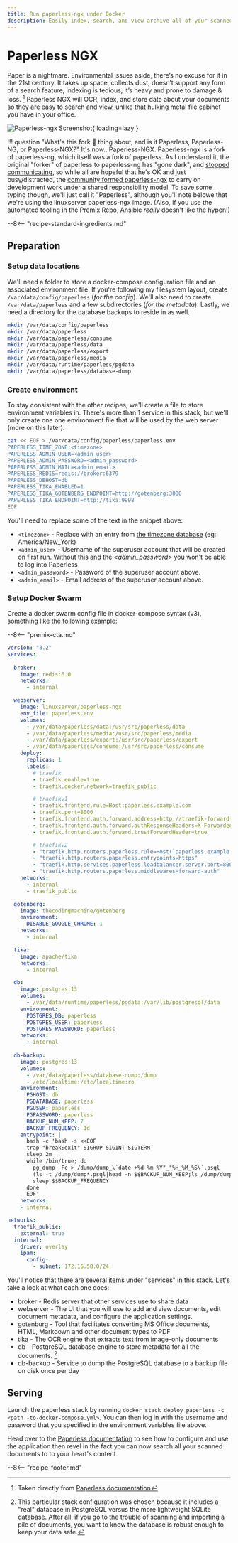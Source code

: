 ```yaml
---
title: Run paperless-ngx under Docker
description: Easily index, search, and view archive all of your scanned dead-tree documents with Paperless NGX, under Docker, now using the linuxserver image since the fork from from paperless-ng to paperless-ngx!
---
```


# Paperless NGX

Paper is a nightmare. Environmental issues aside, there’s no excuse for it in the 21st century. It takes up space, collects dust, doesn’t support any form of a search feature, indexing is tedious, it’s heavy and prone to damage & loss. [^1] Paperless NGX will OCR, index, and store data about your documents so they are easy to search and view, unlike that hulking metal file cabinet you have in your office.

![Paperless-ngx Screenshot](../images/paperless-ngx.png){ loading=lazy }

!!! question "What's this fork 🍴 thing about, and is it Paperless, Paperless-NG, or Paperless-NGX?"
    It's now.. Paperless-NGX. Paperless-ngx is a fork of paperless-ng, which itself was a fork of paperless. As I understand it, the original "forker" of paperless to paperless-ng has "gone dark", and [stopped communicating](https://github.com/jonaswinkler/paperless-ng/issues/1599), so while all are hopeful that he's OK and just busy/distracted, the [community formed paperless-ngx](https://github.com/jonaswinkler/paperless-ng/issues/1632) to carry on development work under a shared responsibility model. To save some typing though, we'll just call it "Paperless", although you'll note belowe that we're using the linuxserver paperless-ngx image. (Also, if you use the automated tooling in the Premix Repo, Ansible *really* doesn't like the hypen!)

--8<-- "recipe-standard-ingredients.md"

## Preparation

### Setup data locations

We'll need a folder to store a docker-compose configuration file and an associated environment file. If you're following my filesystem layout, create `/var/data/config/paperless` (*for the config*). We'll also need to create `/var/data/paperless` and a few subdirectories (*for the metadata*). Lastly, we need a directory for the database backups to reside in as well.

```bash
mkdir /var/data/config/paperless
mkdir /var/data/paperless
mkdir /var/data/paperless/consume
mkdir /var/data/paperless/data
mkdir /var/data/paperless/export
mkdir /var/data/paperless/media
mkdir /var/data/runtime/paperless/pgdata
mkdir /var/data/paperless/database-dump
```

### Create environment

To stay consistent with the other recipes, we'll create a file to store environment variables in. There's more than 1 service in this stack, but we'll only create one one environment file that will be used by the web server (more on this later).

```bash
cat << EOF > /var/data/config/paperless/paperless.env
PAPERLESS_TIME_ZONE:<timezone>
PAPERLESS_ADMIN_USER=<admin_user>
PAPERLESS_ADMIN_PASSWORD=<admin_password>
PAPERLESS_ADMIN_MAIL=<admin_email>
PAPERLESS_REDIS=redis://broker:6379
PAPERLESS_DBHOST=db
PAPERLESS_TIKA_ENABLED=1
PAPERLESS_TIKA_GOTENBERG_ENDPOINT=http://gotenberg:3000
PAPERLESS_TIKA_ENDPOINT=http://tika:9998
EOF
```

You'll need to replace some of the text in the snippet above:

* `<timezone>` - Replace with an entry from [the timezone database](https://en.wikipedia.org/wiki/List_of_tz_database_time_zones) (eg: America/New_York)
* `<admin_user>` - Username of the superuser account that will be created on first run. Without this and the *&lt;admin_password&gt;* you won't be able to log into Paperless
* `<admin_password>` - Password of the superuser account above.
* `<admin_email>` - Email address of the superuser account above.

### Setup Docker Swarm

Create a docker swarm config file in docker-compose syntax (v3), something like the following example:

--8<-- "premix-cta.md"

```yaml
version: "3.2"
services:
  
  broker:
    image: redis:6.0
    networks:
      - internal

  webserver:
    image: linuxserver/paperless-ngx
    env_file: paperless.env
    volumes:
      - /var/data/paperless/data:/usr/src/paperless/data
      - /var/data/paperless/media:/usr/src/paperless/media
      - /var/data/paperless/export:/usr/src/paperless/export
      - /var/data/paperless/consume:/usr/src/paperless/consume
    deploy:
      replicas: 1
      labels:
        # traefik
        - traefik.enable=true
        - traefik.docker.network=traefik_public

        # traefikv1
        - traefik.frontend.rule=Host:paperless.example.com
        - traefik.port=8000    
        - traefik.frontend.auth.forward.address=http://traefik-forward-auth:4181
        - traefik.frontend.auth.forward.authResponseHeaders=X-Forwarded-User
        - traefik.frontend.auth.forward.trustForwardHeader=true        

        # traefikv2
        - "traefik.http.routers.paperless.rule=Host(`paperless.example.com`)"
        - "traefik.http.routers.paperless.entrypoints=https"
        - "traefik.http.services.paperless.loadbalancer.server.port=8000"
        - "traefik.http.routers.paperless.middlewares=forward-auth"
    networks:
      - internal
      - traefik_public

  gotenberg:
    image: thecodingmachine/gotenberg
    environment:
      DISABLE_GOOGLE_CHROME: 1
    networks:
      - internal

  tika:
    image: apache/tika
    networks:
      - internal

  db:
    image: postgres:13
    volumes:
      - /var/data/runtime/paperless/pgdata:/var/lib/postgresql/data
    environment:
      POSTGRES_DB: paperless
      POSTGRES_USER: paperless
      POSTGRES_PASSWORD: paperless
    networks:
      - internal
  
  db-backup:
    image: postgres:13
    volumes:
      - /var/data/paperless/database-dump:/dump
      - /etc/localtime:/etc/localtime:ro
    environment:
      PGHOST: db
      PGDATABASE: paperless
      PGUSER: paperless
      PGPASSWORD: paperless
      BACKUP_NUM_KEEP: 7
      BACKUP_FREQUENCY: 1d
    entrypoint: |
      bash -c 'bash -s <<EOF
      trap "break;exit" SIGHUP SIGINT SIGTERM
      sleep 2m
      while /bin/true; do
        pg_dump -Fc > /dump/dump_\`date +%d-%m-%Y"_"%H_%M_%S\`.psql
        (ls -t /dump/dump*.psql|head -n $$BACKUP_NUM_KEEP;ls /dump/dump*.psql)|sort|uniq -u|xargs rm -- {}
        sleep $$BACKUP_FREQUENCY
      done
      EOF'
    networks:
    - internal

networks:
  traefik_public:
    external: true
  internal:
    driver: overlay
    ipam:
      config:
        - subnet: 172.16.58.0/24 

```

You'll notice that there are several items under "services" in this stack. Let's take a look at what each one does:

* broker - Redis server that other services use to share data
* webserver - The UI that you will use to add and view documents, edit document metadata, and configure the application settings.
* gotenburg - Tool that facilitates converting MS Office documents, HTML, Markdown and other document types to PDF
* tika - The OCR engine that extracts text from image-only documents
* db - PostgreSQL database engine to store metadata for all the documents. [^2]
* db-backup - Service to dump the PostgreSQL database to a backup file on disk once per day

## Serving

Launch the paperless stack by running ```docker stack deploy paperless -c <path -to-docker-compose.yml>```. You can then log in with the username and password that you specified in the environment variables file above.

Head over to the [Paperless documentation](https://paperless-ng.readthedocs.io/en/latest) to see how to configure and use the application then revel in the fact you can now search all your scanned documents to to your heart's content.

[^1]: Taken directly from [Paperless documentation](https://paperless-ng.readthedocs.io/en/latest)
[^2]: This particular stack configuration was chosen because it includes a "real" database in PostgreSQL versus the more lightweight SQLite database. After all, if you go to the trouble of scanning and importing a pile of documents, you want to know the database is robust enough to keep your data safe.

--8<-- "recipe-footer.md"
